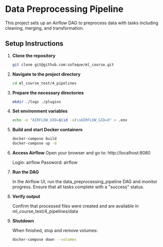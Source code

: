 # Data Preprocessing Pipeline

This project sets up an Airflow DAG to preprocess data with tasks including cleaning, merging, and transformation. 

## Setup Instructions

1. **Clone the repository**
   ```bash
   git clone git@github.com:sofaque/ml_course.git

2. **Navigate to the project directory**
   ```bash
   cd ml_course_test/4_pipelines

3. **Prepare the necessary directories**
   ```bash
   mkdir ./logs ./plugins

4. **Set environment variables**
   ```bash
   echo -e "AIRFLOW_UID=$(id -u)\nAIRFLOW_GID=0" > .env

5. **Build and start Docker containers**
   ```bash
   docker-compose build
   docker-compose up -d

6. **Access Airflow**
   Open your browser and go to:
   http://localhost:8080

   Login: airflow
   Password: airflow

8. **Run the DAG**
   
   In the Airflow UI, run the data_preprocessing_pipeline DAG and monitor progress.
   Ensure that all tasks complete with a "success" status.

10. **Verify output**

    Confirm that processed files were created and are available in
    ml_course_test/4_pipelines/data

14. **Shutdown**

    When finished, stop and remove volumes:
    ```bash
    docker-compose down --volumes

